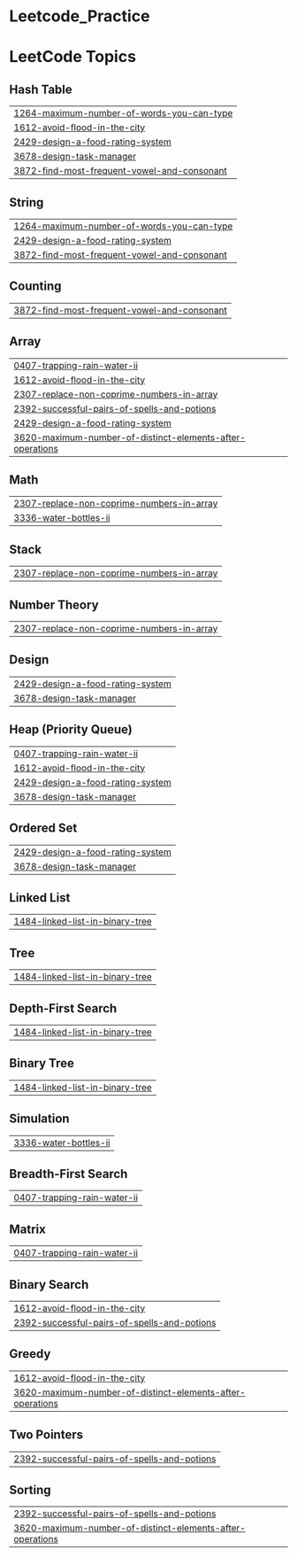 # Leetcode_Practice
<!---LeetCode Topics Start-->
# LeetCode Topics
## Hash Table
|  |
| ------- |
| [1264-maximum-number-of-words-you-can-type](https://github.com/snigdhadeb11/Leetcode_Practice/tree/master/1264-maximum-number-of-words-you-can-type) |
| [1612-avoid-flood-in-the-city](https://github.com/snigdhadeb11/Leetcode_Practice/tree/master/1612-avoid-flood-in-the-city) |
| [2429-design-a-food-rating-system](https://github.com/snigdhadeb11/Leetcode_Practice/tree/master/2429-design-a-food-rating-system) |
| [3678-design-task-manager](https://github.com/snigdhadeb11/Leetcode_Practice/tree/master/3678-design-task-manager) |
| [3872-find-most-frequent-vowel-and-consonant](https://github.com/snigdhadeb11/Leetcode_Practice/tree/master/3872-find-most-frequent-vowel-and-consonant) |
## String
|  |
| ------- |
| [1264-maximum-number-of-words-you-can-type](https://github.com/snigdhadeb11/Leetcode_Practice/tree/master/1264-maximum-number-of-words-you-can-type) |
| [2429-design-a-food-rating-system](https://github.com/snigdhadeb11/Leetcode_Practice/tree/master/2429-design-a-food-rating-system) |
| [3872-find-most-frequent-vowel-and-consonant](https://github.com/snigdhadeb11/Leetcode_Practice/tree/master/3872-find-most-frequent-vowel-and-consonant) |
## Counting
|  |
| ------- |
| [3872-find-most-frequent-vowel-and-consonant](https://github.com/snigdhadeb11/Leetcode_Practice/tree/master/3872-find-most-frequent-vowel-and-consonant) |
## Array
|  |
| ------- |
| [0407-trapping-rain-water-ii](https://github.com/snigdhadeb11/Leetcode_Practice/tree/master/0407-trapping-rain-water-ii) |
| [1612-avoid-flood-in-the-city](https://github.com/snigdhadeb11/Leetcode_Practice/tree/master/1612-avoid-flood-in-the-city) |
| [2307-replace-non-coprime-numbers-in-array](https://github.com/snigdhadeb11/Leetcode_Practice/tree/master/2307-replace-non-coprime-numbers-in-array) |
| [2392-successful-pairs-of-spells-and-potions](https://github.com/snigdhadeb11/Leetcode_Practice/tree/master/2392-successful-pairs-of-spells-and-potions) |
| [2429-design-a-food-rating-system](https://github.com/snigdhadeb11/Leetcode_Practice/tree/master/2429-design-a-food-rating-system) |
| [3620-maximum-number-of-distinct-elements-after-operations](https://github.com/snigdhadeb11/Leetcode_Practice/tree/master/3620-maximum-number-of-distinct-elements-after-operations) |
## Math
|  |
| ------- |
| [2307-replace-non-coprime-numbers-in-array](https://github.com/snigdhadeb11/Leetcode_Practice/tree/master/2307-replace-non-coprime-numbers-in-array) |
| [3336-water-bottles-ii](https://github.com/snigdhadeb11/Leetcode_Practice/tree/master/3336-water-bottles-ii) |
## Stack
|  |
| ------- |
| [2307-replace-non-coprime-numbers-in-array](https://github.com/snigdhadeb11/Leetcode_Practice/tree/master/2307-replace-non-coprime-numbers-in-array) |
## Number Theory
|  |
| ------- |
| [2307-replace-non-coprime-numbers-in-array](https://github.com/snigdhadeb11/Leetcode_Practice/tree/master/2307-replace-non-coprime-numbers-in-array) |
## Design
|  |
| ------- |
| [2429-design-a-food-rating-system](https://github.com/snigdhadeb11/Leetcode_Practice/tree/master/2429-design-a-food-rating-system) |
| [3678-design-task-manager](https://github.com/snigdhadeb11/Leetcode_Practice/tree/master/3678-design-task-manager) |
## Heap (Priority Queue)
|  |
| ------- |
| [0407-trapping-rain-water-ii](https://github.com/snigdhadeb11/Leetcode_Practice/tree/master/0407-trapping-rain-water-ii) |
| [1612-avoid-flood-in-the-city](https://github.com/snigdhadeb11/Leetcode_Practice/tree/master/1612-avoid-flood-in-the-city) |
| [2429-design-a-food-rating-system](https://github.com/snigdhadeb11/Leetcode_Practice/tree/master/2429-design-a-food-rating-system) |
| [3678-design-task-manager](https://github.com/snigdhadeb11/Leetcode_Practice/tree/master/3678-design-task-manager) |
## Ordered Set
|  |
| ------- |
| [2429-design-a-food-rating-system](https://github.com/snigdhadeb11/Leetcode_Practice/tree/master/2429-design-a-food-rating-system) |
| [3678-design-task-manager](https://github.com/snigdhadeb11/Leetcode_Practice/tree/master/3678-design-task-manager) |
## Linked List
|  |
| ------- |
| [1484-linked-list-in-binary-tree](https://github.com/snigdhadeb11/Leetcode_Practice/tree/master/1484-linked-list-in-binary-tree) |
## Tree
|  |
| ------- |
| [1484-linked-list-in-binary-tree](https://github.com/snigdhadeb11/Leetcode_Practice/tree/master/1484-linked-list-in-binary-tree) |
## Depth-First Search
|  |
| ------- |
| [1484-linked-list-in-binary-tree](https://github.com/snigdhadeb11/Leetcode_Practice/tree/master/1484-linked-list-in-binary-tree) |
## Binary Tree
|  |
| ------- |
| [1484-linked-list-in-binary-tree](https://github.com/snigdhadeb11/Leetcode_Practice/tree/master/1484-linked-list-in-binary-tree) |
## Simulation
|  |
| ------- |
| [3336-water-bottles-ii](https://github.com/snigdhadeb11/Leetcode_Practice/tree/master/3336-water-bottles-ii) |
## Breadth-First Search
|  |
| ------- |
| [0407-trapping-rain-water-ii](https://github.com/snigdhadeb11/Leetcode_Practice/tree/master/0407-trapping-rain-water-ii) |
## Matrix
|  |
| ------- |
| [0407-trapping-rain-water-ii](https://github.com/snigdhadeb11/Leetcode_Practice/tree/master/0407-trapping-rain-water-ii) |
## Binary Search
|  |
| ------- |
| [1612-avoid-flood-in-the-city](https://github.com/snigdhadeb11/Leetcode_Practice/tree/master/1612-avoid-flood-in-the-city) |
| [2392-successful-pairs-of-spells-and-potions](https://github.com/snigdhadeb11/Leetcode_Practice/tree/master/2392-successful-pairs-of-spells-and-potions) |
## Greedy
|  |
| ------- |
| [1612-avoid-flood-in-the-city](https://github.com/snigdhadeb11/Leetcode_Practice/tree/master/1612-avoid-flood-in-the-city) |
| [3620-maximum-number-of-distinct-elements-after-operations](https://github.com/snigdhadeb11/Leetcode_Practice/tree/master/3620-maximum-number-of-distinct-elements-after-operations) |
## Two Pointers
|  |
| ------- |
| [2392-successful-pairs-of-spells-and-potions](https://github.com/snigdhadeb11/Leetcode_Practice/tree/master/2392-successful-pairs-of-spells-and-potions) |
## Sorting
|  |
| ------- |
| [2392-successful-pairs-of-spells-and-potions](https://github.com/snigdhadeb11/Leetcode_Practice/tree/master/2392-successful-pairs-of-spells-and-potions) |
| [3620-maximum-number-of-distinct-elements-after-operations](https://github.com/snigdhadeb11/Leetcode_Practice/tree/master/3620-maximum-number-of-distinct-elements-after-operations) |
<!---LeetCode Topics End-->